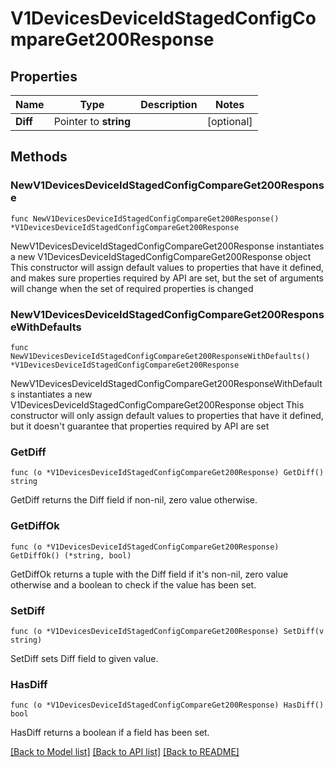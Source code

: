 # V1DevicesDeviceIdStagedConfigCompareGet200Response

## Properties

Name | Type | Description | Notes
------------ | ------------- | ------------- | -------------
**Diff** | Pointer to **string** |  | [optional] 

## Methods

### NewV1DevicesDeviceIdStagedConfigCompareGet200Response

`func NewV1DevicesDeviceIdStagedConfigCompareGet200Response() *V1DevicesDeviceIdStagedConfigCompareGet200Response`

NewV1DevicesDeviceIdStagedConfigCompareGet200Response instantiates a new V1DevicesDeviceIdStagedConfigCompareGet200Response object
This constructor will assign default values to properties that have it defined,
and makes sure properties required by API are set, but the set of arguments
will change when the set of required properties is changed

### NewV1DevicesDeviceIdStagedConfigCompareGet200ResponseWithDefaults

`func NewV1DevicesDeviceIdStagedConfigCompareGet200ResponseWithDefaults() *V1DevicesDeviceIdStagedConfigCompareGet200Response`

NewV1DevicesDeviceIdStagedConfigCompareGet200ResponseWithDefaults instantiates a new V1DevicesDeviceIdStagedConfigCompareGet200Response object
This constructor will only assign default values to properties that have it defined,
but it doesn't guarantee that properties required by API are set

### GetDiff

`func (o *V1DevicesDeviceIdStagedConfigCompareGet200Response) GetDiff() string`

GetDiff returns the Diff field if non-nil, zero value otherwise.

### GetDiffOk

`func (o *V1DevicesDeviceIdStagedConfigCompareGet200Response) GetDiffOk() (*string, bool)`

GetDiffOk returns a tuple with the Diff field if it's non-nil, zero value otherwise
and a boolean to check if the value has been set.

### SetDiff

`func (o *V1DevicesDeviceIdStagedConfigCompareGet200Response) SetDiff(v string)`

SetDiff sets Diff field to given value.

### HasDiff

`func (o *V1DevicesDeviceIdStagedConfigCompareGet200Response) HasDiff() bool`

HasDiff returns a boolean if a field has been set.


[[Back to Model list]](../README.md#documentation-for-models) [[Back to API list]](../README.md#documentation-for-api-endpoints) [[Back to README]](../README.md)


